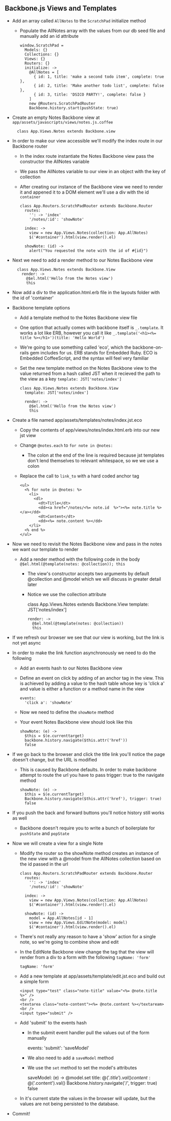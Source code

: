 Backbone.js Views and Templates
--

- Add an array called `AllNotes` to the `ScratchPad` initialize method
  - Populate the AllNotes array with the values from our db seed file and manually add an id
    attribute

        window.ScratchPad =
          Models: {}
          Collections: {}
          Views: {}
          Routers: {}
          initialize: ->
            @AllNotes = [
              { id: 1, title: 'make a second todo item', complete: true },
              { id: 2, title: 'Make another todo list', complete: false },
              { id: 3, title: 'DSICO PARTY!', complete: false }
            ]
            new @Routers.ScratchPadRouter
            Backbone.history.start(pushState: true)

- Create an empty Notes Backbone view at
  `app/assets/javascripts/views/notes.js.coffee`

        class App.Views.Notes extends Backbone.view

- In order to make our view accessible we'll modify the index route in our Backbone router
  - In the index route instantiate the Notes Backbone view pass the constructor the AllNotes variable
  - We pass the AllNotes variable to our view in an object with the key of collection
  - After creating our instance of the Backbone view we need to render it and
    appened it to a DOM element we'll use a div with the id `container`

        class App.Routers.ScratchPadRouter extends Backbone.Router
          routes:
            '': -> 'index'
            '/notes/:id': 'showNote'

          index: ->
            view = new App.Views.Notes(collection: App.AllNotes)
            $('#container').html(view.render().el)

          showNote: (id) ->
            alert("You requested the note with the id of #{id}")

- Next we need to add a render method to our Notes Backbone view

        class App.Views.Notes extends Backbone.View
          render: ->
            @$el.html('Hello from the Notes view')
            this

- Now add a div to the application.html.erb file in the layouts folder with the id of 'container'
- Backbone template options
  - Add a template method to the Notes Backbone view file
  - One option that actually comes with backbone itself is `_.template`. It works
    a lot like ERB, however you call it like
    `_.template('<h1><%= title %></h1>')(title: 'Hello World')`
  - We're going to use something called 'eco', which the backbone-on-rails gem
    includes for us. ERB stands for Embedded Ruby. ECO is Embedded CoffeeScript,
    and the syntax will feel very familiar
  - Set the new template method on the Notes Backbone view to the value returned from a
    hash called JST when it recieved the path to the view as a key `template: JST['notes/index']`

        class App.Views.Notes extends Backbone.View
          template: JST['notes/index']

          render: ->
            @$el.html('Hello from the Notes view')
            this

- Create a file named app/assets/templates/notes/index.jst.eco
  - Copy the contents of app/views/notes/index.html.erb into our new jst view
  - Change `@notes.each` to `for note in @notes:`
    - The colon at the end of the line is required because jst templates don't
      lend themselves to relevant whitespace, so we we use a colon
  - Replace the call to `link_to` with a hard coded anchor tag

        <ul>
          <% for note in @notes: %>
            <li>
              <dl>
                <dt>Title</dt>
                <dd><a href="/notes/<%= note.id  %>"><%= note.title %></a></dd>
                <dt>Content</dt>
                <dd><%= note.content %></dd>
            </li>
          <% end %>
        </ul>

- Now we need to revisit the Notes Backbone view and pass in the notes we want
  our template to render
  - Add a render method with the following code in the body `@$el.html(@template(notes: @collection)); this`
    - The view's constructor accepts two arguments by default @collection and @model which we will discuss in greater detail later
    - Notice we use the collection attribute

        class App.Views.Notes extends Backbone.View
          template: JST['notes/index']

          render: ->
            @$el.html(@template(notes: @collection))
            this

- If we refresh our browser we see that our view is working, but the link is not
  yet async
- In order to make the link function asynchronously we need to do the following
  - Add an events hash to our Notes Backbone view
  - Define an event on click by adding of an anchor tag in the view. This is
    achieved by adding a value to the hash table whose key is 'click a' and
    value is either a function or a method name in the view

        events:
          'click a': 'showNote'

  - Now we need to define the `showNote` method
  - Your event Notes Backbone view should look like this

        showNote: (e) ->
          $this = $(e.currenttarget)
          backbone.history.navigate($this.attr('href'))
          false

- If we go back to the browser and click the title link you'll notice the page
  doesn't change, but the URL is modified
  - This is caused by Backbone defaults. In order to make backbone attempt to
    route the url you have to pass trigger: true to the navigate method

        showNote: (e) ->
          $this = $(e.currentTarget)
          Backbone.history.navigate($this.attr('href'), trigger: true)
          false

- If you push the back and forward buttons you'll notice history still works as
  well
  - Backbone doesn't require you to write a bunch of boilerplate for `pushState` and `popState`

- Now we will create a view for a single Note
  - Modify the router so the showNote method creates an instance of the new
    view with a @model from the AllNotes collection based on the id passed in
    the url

        class App.Routers.ScratchPadRouter extends Backbone.Router
          routes:
            '': -> 'index'
            '/notes/:id': 'showNote'

          index: ->
            view = new App.Views.Notes(collection: App.AllNotes)
            $('#container').html(view.render().el)

          showNote: (id) ->
            model = App.AllNotes[id - 1]
            view = new App.Views.EditNote(model: model)
            $('#container').html(view.render().el)

  - There's not really any reason to have a 'show' action for a single note, so
    we're going to combine show and edit
  - In the EditNote Backbone view change the tag that the view will render from a div to
    a form with the following `tagName: 'form'`

        tagName: 'form'

  - Add a new template at app/assets/template/edit.jst.eco and build out a
    simple form

        <input type="test" class="note-title" value="<%= @note.title %>" />
        <br />
        <textarea class="note-content"><%= @note.content %></textaream>
        <br />
        <input type="submit" />

  - Add 'submit' to the events hash
    - In the submit event handler pull the values out of the form manually

        events:
          'submit': 'saveModel'

    - We also need to add a `saveModel` method
    - We use the `set` method to set the model's attributes

        saveModel: (e) ->
          @model.set
            title: @$('.title').val()
            content: @$('.content').val()
          Backbone.history.navigate('/', trigger: true)
          false

  - In it's current state the values in the browser will update, but the values
    are not being persisted to the database.

- Commit!
